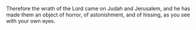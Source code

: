 Therefore the wrath of the Lord came on Judah and Jerusalem, and he has made them an object of horror, of astonishment, and of hissing, as you see with your own eyes.
